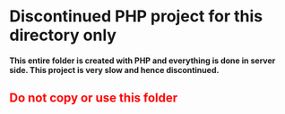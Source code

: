 <h1>Discontinued PHP project for this directory only</h1>
<h4>This entire folder is created with PHP and everything is done in server side. This project is very slow and hence discontinued.</h4>
<h2 style="color:red">Do not copy or use this folder</h2>
